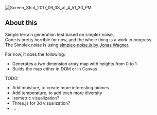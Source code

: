<img src="https://preview.ibb.co/hufedF/Screen_Shot_2017_06_08_at_4_51_30_PM.png" alt="Screen_Shot_2017_06_08_at_4_51_30_PM">

## About this

Simple terrain generation test based on simplex noise.  
Code is pretty horrible for now, and the whole thing is a work in progress.  
The Simplex noise is using [simplex-noise.js by Jonas Wagner](https://github.com/jwagner/simplex-noise.js).  



For now, it does the following:  
- Generates a two dimension array map with heights from 0 to 1  
- Builds the map either in DOM or in Canvas

TODO:  
- Add moisture, to create more interesting biomes  
- Add temperature, to add even more diversity  
- Isometric visualization?  
- Three.js for 3d visualization?   
- ...    
